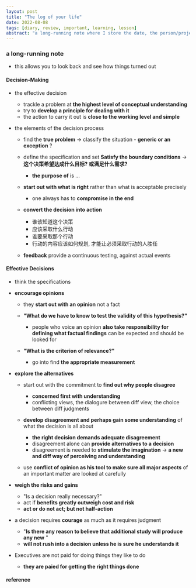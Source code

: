 ```yaml
---
layout: post
title: "The log of your life"
date: 2022-08-08  
tags: [diary, review, important, learning, lesson]
abstract: "a long-running note where I store the date, the person/project, the decision or piect of feedback given and then a column for how things turned out  "
---
```


### a long-running note  
*  this allows you to look back and see how things turned out

#### **Decision-Making**    

* the effective decision  
    - trackle a problem at **the highest level of conceptual understanding**   
    - try to **develop a principle for dealing with it**      
    - the action to carry it out is **close to the working level and simple**      

* the elements of the decision process  
    - find the **true problem** -> classify the situation - **generic or an exception** ?  
    - define the specification and set **Satisfy the boundary conditions** -> **这个决策希望达成什么目标? 或满足什么需求?**    
        + **the purpose of** is ...     

    - **start out with what is right** rather than what is acceptable precisely  
        + one always has to **compromise in the end**    

    - **convert the decision into action**    
        + 谁该知道这个决策   
        + 应该采取什么行动  
        + 谁要采取那个行动  
        + 行动的内容应该如何规划, 才能让必须采取行动的人胜任  

    - **feedback** provide a continuous testing, against actual events  

#### Effective Decisions   

*  think the specifications     

* **encourage opinions**  
    - they **start out with an opinion** not a fact  
    - **"What do we have to know to test the validity of this hypothesis?"**    
        + people who voice an opinion **also take responsibility for defining what factual findings** can be expected and should be looked for 

    - **"What is the criterion of relevance?"**    
        +  go into find **the appropriate measurement**  

*  **explore the alternatives**   
    - start out with the commitment to **find out why people disagree**    
        + **concerned first with understanding**  
        +  conflicting views, the dialogure between diff view, the choice between diff judgments  

    - **develop disagreement and perhaps gain some understanding** of what the decision is all about  
        + **the right decision demands adequate disagreement**  
        + disagreement alone can **provide alternatives to a decision**  
        + disagreement is needed to **stimulate the imagination**  -> **a new and diff way of perceiving and understanding**    

    - use **conflict of opinion as his tool to make sure all major aspects** of an important matter are looked at carefully   
      

*  **weigh the risks and gains**     
    - "Is a decision really necessary?"   
    - act if **benefits greatly outweigh cost and risk**   
    - **act or do not act; but not half-action**     
    

*  a decision requires **courage** as much as it requires judgment    
    - "**Is there any reason to believe that additional study will produce any new** "  
    - **will not rush into a decision unless he is sure he understands it**    

* Executives are not paid for doing things they like to do  
    - **they are paied for getting the right things done**  

#### reference  
